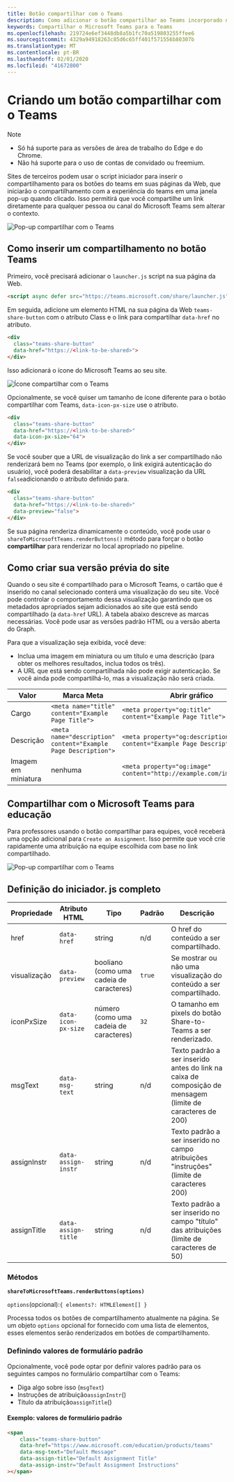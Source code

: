 ```yaml
---
title: Botão compartilhar com o Teams
description: Como adicionar o botão compartilhar ao Teams incorporado no seu site
keywords: Compartilhar o Microsoft Teams para o Teams
ms.openlocfilehash: 219724e6ef3448db8a5b1fc70a519803255ffee6
ms.sourcegitcommit: 4329a94918263c85d6c65ff401f571556b80307b
ms.translationtype: MT
ms.contentlocale: pt-BR
ms.lasthandoff: 02/01/2020
ms.locfileid: "41672800"
---
```

# <a name="creating-a-share-to-teams-embedded-button"></a>Criando um botão compartilhar com o Teams

>[!NOTE]
> * Só há suporte para as versões de área de trabalho do Edge e do Chrome.
> * Não há suporte para o uso de contas de convidado ou freemium.

Sites de terceiros podem usar o script iniciador para inserir o compartilhamento para os botões do teams em suas páginas da Web, que iniciarão o compartilhamento com a experiência do teams em uma janela pop-up quando clicado. Isso permitirá que você compartilhe um link diretamente para qualquer pessoa ou canal do Microsoft Teams sem alterar o contexto.

![Pop-up compartilhar com o Teams](~/assets/images/share-to-teams-popup.png)

## <a name="how-to-embed-a-share-to-teams-button"></a>Como inserir um compartilhamento no botão Teams

Primeiro, você precisará adicionar o `launcher.js` script na sua página da Web.

```html
<script async defer src="https://teams.microsoft.com/share/launcher.js"></script>
```

Em seguida, adicione um elemento HTML na sua página da Web `teams-share-button` com o atributo Class e o link para compartilhar `data-href` no atributo.

```html
<div
  class="teams-share-button"
  data-href="https://<link-to-be-shared>">
</div>
```

Isso adicionará o ícone do Microsoft Teams ao seu site.

![Ícone compartilhar com o Teams](~/assets/icons/share-to-teams-icon.png)

Opcionalmente, se você quiser um tamanho de ícone diferente para o botão compartilhar com Teams, `data-icon-px-size` use o atributo.

```html
<div
  class="teams-share-button"
  data-href="https://<link-to-be-shared>"
  data-icon-px-size="64">
</div>
```

Se você souber que a URL de visualização do link a ser compartilhado não renderizará bem no Teams (por exemplo, o link exigirá autenticação do usuário), você poderá desabilitar a `data-preview` visualização da URL `false`adicionando o atributo definido para.

```html
<div
  class="teams-share-button"
  data-href="https://<link-to-be-shared>"
  data-preview="false">
</div>
```

Se sua página renderiza dinamicamente o conteúdo, você pode usar o `shareToMicrosoftTeams.renderButtons()` método para forçar o botão **compartilhar** para renderizar no local apropriado no pipeline.

## <a name="crafting-your-website-preview"></a>Como criar sua versão prévia do site

Quando o seu site é compartilhado para o Microsoft Teams, o cartão que é inserido no canal selecionado conterá uma visualização do seu site. Você pode controlar o comportamento dessa visualização garantindo que os metadados apropriados sejam adicionados ao site que está sendo compartilhado (a `data-href` URL). A tabela abaixo descreve as marcas necessárias. Você pode usar as versões padrão HTML ou a versão aberta do Graph.

Para que a visualização seja exibida, você deve:

* Inclua uma imagem em miniatura ou um título e uma descrição (para obter os melhores resultados, inclua todos os três).
* A URL que está sendo compartilhada não pode exigir autenticação. Se você ainda pode compartilhá-lo, mas a visualização não será criada.

|Valor|Marca Meta| Abrir gráfico|
|----|----|----|
|Cargo|`<meta name="title" content="Example Page Title">`|`<meta property="og:title" content="Example Page Title">`|
|Descrição|`<meta name="description" content="Example Page Description">`|`<meta property="og:description" content="Example Page Description">`|
|Imagem em miniatura| nenhuma |`<meta property="og:image" content="http://example.com/image.jpg">`|

## <a name="share-to-teams-for-education"></a>Compartilhar com o Microsoft Teams para educação

Para professores usando o botão compartilhar para equipes, você receberá uma opção adicional para `Create an Assignment`. Isso permite que você crie rapidamente uma atribuição na equipe escolhida com base no link compartilhado.

![Pop-up compartilhar com o Teams](~/assets/images/share-to-teams-popup-edu.png)

## <a name="full-launcherjs-definition"></a>Definição do iniciador. js completo

| Propriedade | Atributo HTML | Tipo | Padrão | Descrição |
| -------------- | ---------------------- | --------------------- | ------- | ---------------------------------------------------------------------- |
| href | `data-href` | string | n/d | O href do conteúdo a ser compartilhado. |
| visualização | `data-preview` | booliano (como uma cadeia de caracteres) | `true` | Se mostrar ou não uma visualização do conteúdo a ser compartilhado. |
| iconPxSize | `data-icon-px-size` | número (como uma cadeia de caracteres) | `32` | O tamanho em pixels do botão Share-to-Teams a ser renderizado. |
| msgText | `data-msg-text` | string | n/d | Texto padrão a ser inserido antes do link na caixa de composição de mensagem (limite de caracteres de 200) |
| assignInstr | `data-assign-instr` | string | n/d | Texto padrão a ser inserido no campo atribuições "instruções" (limite de caracteres 200) |
| assignTitle | `data-assign-title` | string | n/d | Texto padrão a ser inserido no campo "título" das atribuições (limite de caracteres de 50) |

### <a name="methods"></a>Métodos

**`shareToMicrosoftTeams.renderButtons(options)`**

`options`(opcional):`{ elements?: HTMLElement[] }`

Processa todos os botões de compartilhamento atualmente na página. Se um objeto `options` opcional for fornecido com uma lista de elementos, esses elementos serão renderizados em botões de compartilhamento.

### <a name="setting-default-form-values"></a>Definindo valores de formulário padrão

Opcionalmente, você pode optar por definir valores padrão para os seguintes campos no formulário compartilhar com o Teams:

* Diga algo sobre isso (`msgText`)
* Instruções de atribuição`assignInstr`()
* Título da atribuição`assignTitle`()

#### <a name="example-default-form-values"></a>Exemplo: valores de formulário padrão

```html
<span
    class="teams-share-button"
    data-href="https://www.microsoft.com/education/products/teams"
    data-msg-text="Default Message"
    data-assign-title="Default Assignment Title"
    data-assign-instr="Default Assignment Instructions"
></span>
```
